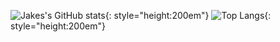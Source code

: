 ![Jakes's GitHub stats](https://github-readme-stats.vercel.app/api?username=subjectalpha&show_icons=true&hide_border=true&&count_private=true&include_all_commits=true&theme=prussian){: style="height:200em"}
![Top Langs](https://github-readme-stats.vercel.app/api/top-langs/?username=subjectalpha&hide_border=true&langs_count=8&layout=compact&theme=prussian){: style="height:200em"}
